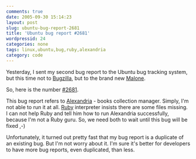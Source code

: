 ```yaml
---
comments: true
date: 2005-09-30 15:14:23
layout: post
slug: ubuntu-bug-report-2681
title: 'Ubuntu bug report #2681'
wordpressid: 24
categories: none
tags: linux,ubuntu,bug,ruby,alexandria
category: code
---
```


Yesterday, I  sent my second bug report to the Ubuntu bug tracking system, 
but this time not to [Bugzilla](http://bugzilla.ubuntu.com),
but to the brand new [Malone](https://launchpad.net/products/malone).

So, here is the number [#2681](https://launchpad.net/distros/ubuntu/+sources/alexandria/+bug/2681).

This bug report refers to [Alexandria](http://alexandria.rubyforge.org) - books collection manager. 
Simply, I'm not able to run it at all. [Ruby](http://www.ruby-lang.org/) interpreter 
insists there are some files missing. I can not help Ruby and tell him how to run Alexandria 
successfully, because I'm not a Ruby guru. So, we need both to wait until this bug will be fixed ,-)

Unfortunately, it turned out pretty fast that my bug report is a duplicate of an existing bug. 
But I'm not worry about it. I'm sure it's better for developers to have more bug reports, even duplicated, than less.
